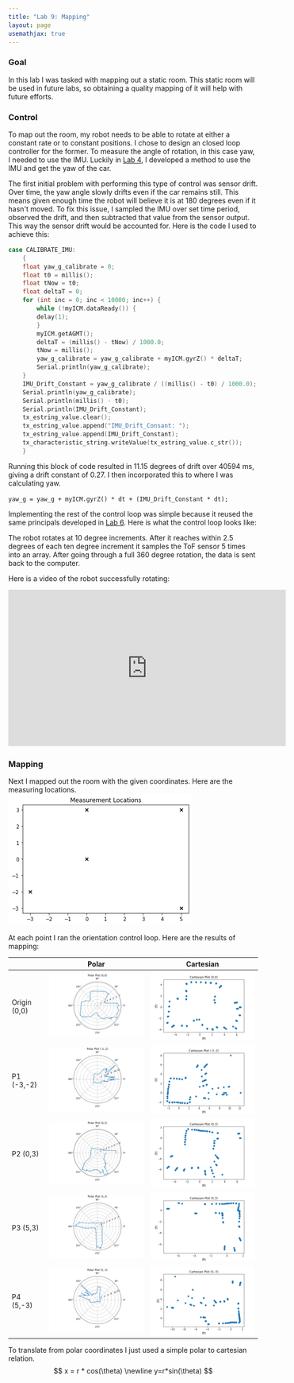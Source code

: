 ```yaml
---
title: "Lab 9: Mapping"
layout: page
usemathjax: true
---
```


### Goal

In this lab I was tasked with mapping out a static room. This static room will be used in future labs, so obtaining a quality mapping of it will help with future efforts.

### Control

To map out the room, my robot needs to be able to rotate at either a constant rate or to constant positions. I chose to design an closed loop controller for the former. To measure the angle of rotation, in this case yaw, I needed to use the IMU. Luckily in [Lab 4](/ECE-4160/labs/lab4/writeup), I developed a method to use the IMU and get the yaw of the car.

The first initial problem with performing this type of control was sensor drift. Over time, the yaw angle slowly drifts even if the car remains still. This means given enough time the robot will believe it is at 180 degrees even if it hasn't moved. To fix this issue, I sampled the IMU over set time period, observed the drift, and then subtracted that value from the sensor output. This way the sensor drift would be accounted for. Here is the code I used to achieve this:

```c++
case CALIBRATE_IMU:
    {
    float yaw_g_calibrate = 0;
    float t0 = millis();
    float tNow = t0;
    float deltaT = 0;
    for (int inc = 0; inc < 10000; inc++) {
        while (!myICM.dataReady()) {
        delay(1);
        }
        myICM.getAGMT();
        deltaT = (millis() - tNow) / 1000.0;
        tNow = millis();
        yaw_g_calibrate = yaw_g_calibrate + myICM.gyrZ() * deltaT;
        Serial.println(yaw_g_calibrate);
    }
    IMU_Drift_Constant = yaw_g_calibrate / ((millis() - t0) / 1000.0);
    Serial.println(yaw_g_calibrate);
    Serial.println(millis() - t0);
    Serial.println(IMU_Drift_Constant);
    tx_estring_value.clear();
    tx_estring_value.append("IMU_Drift_Consant: ");
    tx_estring_value.append(IMU_Drift_Constant);
    tx_characteristic_string.writeValue(tx_estring_value.c_str());
    }
```

Running this block of code resulted in 11.15 degrees of drift over 40594 ms, giving a drift constant of 0.27. I then incorporated this to where I was calculating yaw.

`yaw_g = yaw_g + myICM.gyrZ() * dt + (IMU_Drift_Constant * dt);`

Implementing the rest of the control loop was simple because it reused the same principals developed in [Lab 6](/ECE-4160/labs/lab6/writeup). Here is what the control loop looks like:

<script src="https://gist.github.com/rkansara1/739f17305bda2feb67c97bfa1b7294ff.js"></script>

The robot rotates at 10 degree increments. After it reaches within 2.5 degrees of each ten degree increment it samples the ToF sensor 5 times into an array. After going through a full 360 degree rotation, the data is sent back to the computer.

Here is a video of the robot successfully rotating:

<iframe width="560" height="315" src="https://www.youtube.com/embed/vUQCTslon9o" title="YouTube video player" frameborder="0" allow="accelerometer; autoplay; clipboard-write; encrypted-media; gyroscope; picture-in-picture; web-share" allowfullscreen></iframe>

### Mapping
Next I mapped out the room with the given coordinates. Here are the measuring locations.
![image](measurement.png)

At each point I ran the orientation control loop. Here are the results of mapping:

|              | Polar             | Cartesian             |
|--------------|-------------------|-----------------------|
| Origin (0,0) | ![](P0_Polar.png) | ![](P0_Cartesian.png) |
| P1 (-3,-2)   | ![](P1_Polar.png) | ![](P1_Cartesian.png) |
| P2 (0,3)     | ![](P2_Polar.png) | ![](P2_Cartesian.png) |
| P3 (5,3)     | ![](P3_Polar.png) | ![](P3_Cartesian.png) |
| P4 (5,-3)    | ![](P4_Polar.png) | ![](P4_Cartesian.png) |

To translate from polar coordinates I just used a simple polar to cartesian relation. $$ x = r * cos(\theta) \newline y=r*sin(\theta) $$